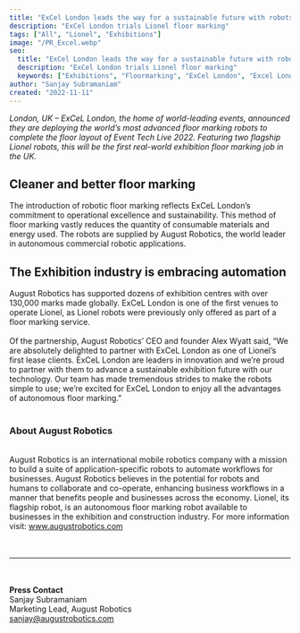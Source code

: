 ```yaml
---
title: "ExCel London leads the way for a sustainable future with robots"
description: "ExCel London trials Lionel floor marking"
tags: ["All", "Lionel", "Exhibitions"]
image: "/PR_Excel.webp"
seo:
  title: "ExCel London leads the way for a sustainable future with robots"
  description: "ExCel London trials Lionel floor marking"
  keywords: ["Exhibitions", "Floormarking", "ExCel London", "Excel London"]
author: "Sanjay Subramaniam"
created: "2022-11-11"
---
```


_London, UK – ExCeL London, the home of world-leading events, announced they are deploying the world’s most advanced floor marking robots to complete the floor layout of Event Tech Live 2022. Featuring two flagship Lionel robots, this will be the first real-world exhibition floor marking job in the UK._

## Cleaner and better floor marking

The introduction of robotic floor marking reflects ExCeL London’s commitment to operational excellence and sustainability. This method of floor marking vastly reduces the quantity of consumable materials and energy used. The robots are supplied by August Robotics, the world leader in autonomous commercial robotic applications.

## The Exhibition industry is embracing automation

August Robotics has supported dozens of exhibition centres with over 130,000 marks made globally. ExCeL London is one of the first venues to operate Lionel, as Lionel robots were previously only offered as part of a floor marking service.
<br/><br/>
Of the partnership, August Robotics’ CEO and founder Alex Wyatt said, “We are absolutely delighted to partner with ExCeL London as one of Lionel’s first lease clients. ExCeL London are leaders in innovation and we’re proud to partner with them to advance a sustainable exhibition future with our technology. Our team has made tremendous strides to make the robots simple to use; we’re excited for ExCeL London to enjoy all the advantages of autonomous floor marking.”
<br/><br/>

### **About August Robotics**

<br/>
August Robotics is an international mobile robotics company with a mission to build a suite
of application-specific robots to automate workflows for businesses. August Robotics
believes in the potential for robots and humans to collaborate and co-operate, enhancing
business workflows in a manner that benefits people and businesses across the economy.
Lionel, its flagship robot, is an autonomous floor marking robot available to businesses in
the exhibition and construction industry. For more information visit: <a class="text-arprimary underline" href="https://www.augustrobotics.com">www.augustrobotics.com</a> 
<br/><br/><br/>

---

<br/><br/>
<strong>Press Contact</strong><br/>
Sanjay Subramaniam<br/>
Marketing Lead, August Robotics<br/>
sanjay@augustrobotics.com
